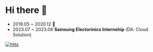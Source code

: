# Hi there :wave: 
* 2019.05 ~ 2020.12 :turtle:
* 2023.07 ~ 2023.08 **Samsung Electorinics Internship** (DA. Cloud Solution)

[![Hits](https://hits.seeyoufarm.com/api/count/incr/badge.svg?url=https%3A%2F%2Fgithub.com%2Fpogihae%2Fpogihae&count_bg=%2379C83D&title_bg=%23555555&icon=&icon_color=%23E7E7E7&title=hits&edge_flat=false)](https://hits.seeyoufarm.com)
